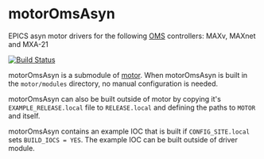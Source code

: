 # motorOmsAsyn
EPICS asyn motor drivers for the following [OMS](https://www.omsinmotion.com/) controllers: MAXv, MAXnet and MXA-21

[![Build Status](https://github.com/epics-motor/motorOmsAsyn/actions/workflows/ci-scripts-build.yml/badge.svg)](https://github.com/epics-motor/motorOmsAsyn/actions/workflows/ci-scripts-build.yml)
<!--[![Build Status](https://travis-ci.org/epics-motor/motorOmsAsyn.png)](https://travis-ci.org/epics-motor/motorOmsAsyn)-->

motorOmsAsyn is a submodule of [motor](https://github.com/epics-modules/motor).  When motorOmsAsyn is built in the ``motor/modules`` directory, no manual configuration is needed.

motorOmsAsyn can also be built outside of motor by copying it's ``EXAMPLE_RELEASE.local`` file to ``RELEASE.local`` and defining the paths to ``MOTOR`` and itself.

motorOmsAsyn contains an example IOC that is built if ``CONFIG_SITE.local`` sets ``BUILD_IOCS = YES``.  The example IOC can be built outside of driver module.
